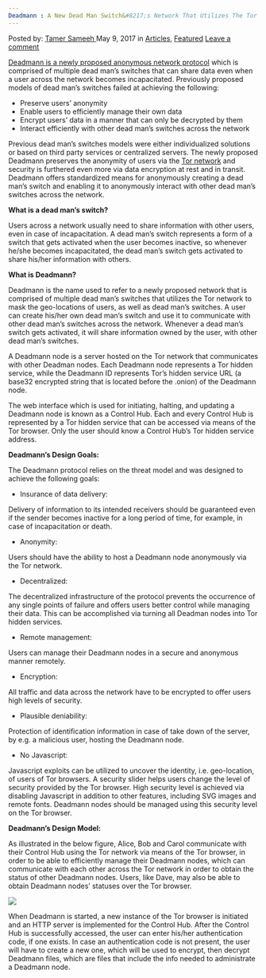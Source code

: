 ```yaml
---
Deadmann : A New Dead Man Switch&#8217;s Network That Utilizes The Tor Network
---
```

<article class="post-listing post-19723 post type-post status-publish format-standard has-post-thumbnail hentry category-deepdot-news tag-dead tag-deadmann tag-man tag-network tag-switchs tag-tor tag-utilizes">
    <div class="post-inner">
    <p class="post-meta">
    <span>Posted by: <a href="https://www.deepdotweb.com/author/tamersameeh/" title="">Tamer Sameeh </a></span>
    <span>May 9, 2017</span>
    <span>in <a href="https://www.deepdotweb.com/category/articles/" rel="category tag">Articles</a>, <a href="https://www.deepdotweb.com/category/deepdot-news/" rel="category tag">Featured</a></span>
    <span><a href="https://www.deepdotweb.com/2017/05/09/deadmann-new-dead-man-switchs-network-utilizes-tor-network/#respond">Leave a comment</a></span>
    </p>
    <div class="clear"></div>
    <div class="entry">
    <p><a href="https://deadmann.com/docs/deadmann-design.pdf">Deadmann is a newly proposed anonymous network protocol</a> which is comprised of multiple dead man&#8217;s switches that can share data even when a user across the network becomes incapacitated. Previously proposed models of dead man&#8217;s switches failed at achieving the following:</p>
    <ul>
    <li>Preserve users&#8217; anonymity</li>
    <li>Enable users to efficiently manage their own data</li>
    <li>Encrypt users&#8217; data in a manner that can only be decrypted by them</li>
    <li>Interact efficiently with other dead man&#8217;s switches across the network</li>
    </ul>
    <p>Previous dead man&#8217;s switches models were either individualized solutions or based on third party services or centralized servers. The newly proposed Deadmann preserves the anonymity of users via the <a href="https://www.deepdotweb.com/2014/12/02/deep-web-will-continue-grow-part-1/">Tor network</a> and security is furthered even more via data encryption at rest and in transit. Deadmann offers standardized means for anonymously creating a dead man&#8217;s switch and enabling it to anonymously interact with other dead man&#8217;s switches across the network.</p>
    <p><strong>What is a dead man&#8217;s switch?</strong></p>
    <p>Users across a network usually need to share information with other users, even in case of incapacitation. A dead man&#8217;s switch represents a form of a switch that gets activated when the user becomes inactive, so whenever he/she becomes incapacitated, the dead man&#8217;s switch gets activated to share his/her information with others.</p>
    <p><strong>What is Deadmann?</strong></p>
    <p>Deadmann is the name used to refer to a newly proposed network that is comprised of multiple dead man&#8217;s switches that utilizes the Tor network to mask the geo-locations of users, as well as dead man&#8217;s switches. A user can create his/her own dead man&#8217;s switch and use it to communicate with other dead man&#8217;s switches across the network. Whenever a dead man&#8217;s switch gets activated, it will share information owned by the user, with other dead man&#8217;s switches.</p>
    <p>A Deadmann node is a server hosted on the Tor network that communicates with other Deadman nodes. Each Deadmann node represents a Tor hidden service, while the Deadmann ID represents Tor&#8217;s hidden service URL (a base32 encrypted string that is located before the .onion) of the Deadmann node.</p>
    <p>The web interface which is used for initiating, halting, and updating a Deadmann node is known as a Control Hub. Each and every Control Hub is represented by a Tor hidden service that can be accessed via means of the Tor browser. Only the user should know a Control Hub&#8217;s Tor hidden service address.</p>
    <p><strong>Deadmann&#8217;s Design Goals:</strong></p>
    <p>The Deadmann protocol relies on the threat model and was designed to achieve the following goals:</p>
    <ul>
    <li>Insurance of data delivery:</li>
    </ul>
    <p>Delivery of information to its intended receivers should be guaranteed even if the sender becomes inactive for a long period of time, for example, in case of incapacitation or death.</p>
    <ul>
    <li>Anonymity:</li>
    </ul>
    <p>Users should have the ability to host a Deadmann node anonymously via the Tor network.</p>
    <ul>
    <li>Decentralized:</li>
    </ul>
    <p>The decentralized infrastructure of the protocol prevents the occurrence of any single points of failure and offers users better control while managing their data. This can be accomplished via turning all Deadman nodes into Tor hidden services.</p>
    <ul>
    <li>Remote management:</li>
    </ul>
    <p>Users can manage their Deadmann nodes in a secure and anonymous manner remotely.</p>
    <ul>
    <li>Encryption:</li>
    </ul>
    <p>All traffic and data across the network have to be encrypted to offer users high levels of security.</p>
    <ul>
    <li>Plausible deniability:</li>
    </ul>
    <p>Protection of identification information in case of take down of the server, by e.g. a malicious user, hosting the Deadmann node.</p>
    <ul>
    <li>No Javascript:</li>
    </ul>
    <p>Javascript exploits can be utilized to uncover the identity, i.e. geo-location, of users of Tor browsers. A security slider helps users change the level of security provided by the Tor browser. High security level is achieved via disabling Javascript in addition to other features, including SVG images and remote fonts. Deadmann nodes should be managed using this security level on the Tor browser.</p>
    <p><strong>Deadmann&#8217;s Design Model:</strong></p>
    <p>As illustrated in the below figure, Alice, Bob and Carol communicate with their Control Hub using the Tor network via means of the Tor browser, in order to be able to efficiently manage their Deadmann nodes, which can communicate with each other across the Tor network in order to obtain the status of other Deadmann nodes. Users, like Dave, may also be able to obtain Deadmann nodes&#8217; statuses over the Tor browser.</p>
    <p><img class="wp-image-19730 aligncenter" src="https://www.deepdotweb.com/wp-content/uploads/2017/05/word-image-17.png" srcset="https://www.deepdotweb.com/wp-content/uploads/2017/05/word-image-17.png 551w, https://www.deepdotweb.com/wp-content/uploads/2017/05/word-image-17-285x300.png 285w" sizes="(max-width: 551px) 100vw, 551px" /></p>
    <p>When Deadmann is started, a new instance of the Tor browser is initiated and an HTTP server is implemented for the Control Hub. After the Control Hub is successfully accessed, the user can enter his/her authentication code, if one exists. In case an authentication code is not present, the user will have to create a new one, which will be used to encrypt, then decrypt Deadmann files, which are files that include the info needed to administrate a Deadmann node.</p>
    </div>
    <span style="display:none"><a href="https://www.deepdotweb.com/tag/dead/" rel="tag">dead</a> <a href="https://www.deepdotweb.com/tag/deadmann/" rel="tag">deadmann</a> <a href="https://www.deepdotweb.com/tag/man/" rel="tag">man</a> <a href="https://www.deepdotweb.com/tag/network/" rel="tag">network</a> <a href="https://www.deepdotweb.com/tag/switchs/" rel="tag">switchs</a> <a href="https://www.deepdotweb.com/tag/tor/" rel="tag">tor</a> <a href="https://www.deepdotweb.com/tag/utilizes/" rel="tag">utilizes</a></span> <span style="display:none" class="updated">2017-05-09</span>
    <div style="display:none" class="vcard author" itemprop="author" itemscope itemtype="http://schema.org/Person"><strong class="fn" itemprop="name"><a href="https://www.deepdotweb.com/author/tamersameeh/" title="Posts by Tamer Sameeh" rel="author">Tamer Sameeh</a></strong></div>
    </div>
</article>

